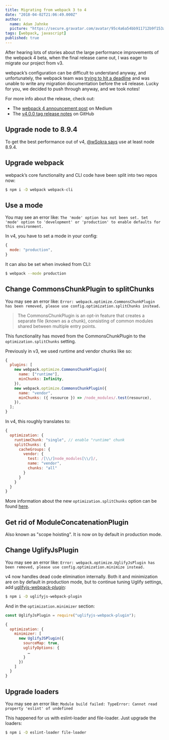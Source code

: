 ```yaml
---
title: Migrating from webpack 3 to 4
date: "2018-04-02T21:06:49.000Z"
author:
  name: Adam Jahnke
  picture: "https://secure.gravatar.com/avatar/95c4a6a54bb911712b9f153afff92f69?size=200"
tags: [webpack, javascript]
published: true
---
```


After hearing lots of stories about the large performance
improvements of the webpack 4 beta, when the final release came out, I was
eager to migrate our project from v3.

webpack’s configuration can be difficult to understand anyway, and
unfortunately, the webpack team was [trying to hit a
deadline](https://twitter.com/TheLarkInn/status/968235747219161088) and was
unable to write any migration documentation before the v4 release. Lucky for
you, we decided to push through anyway, and we took notes!

For more info about the release, check out:

- The [webpack 4 announcement
  post](https://medium.com/webpack/webpack-4-released-today-6cdb994702d4) on
  Medium
- The [v4.0.0 tag release
  notes](https://github.com/webpack/webpack/releases/tag/v4.0.0) on GitHub

## Upgrade node to 8.9.4

To get the best performance out of v4, [@wSokra
says](https://twitter.com/wSokra/status/967852475918274561) use at least node
8.9.4.

## Upgrade webpack

webpack’s core functionality and CLI code have been split into two repos now:

```bash
$ npm i -D webpack webpack-cli
```

## Use a mode

You may see an error like: `The 'mode' option has not been set. Set 'mode' option to 'development' or 'production' to enable defaults for this environment.`

In v4, you have to set a mode in your config:

```javascript
{
  mode: "production",
}
```

It can also be set when invoked from CLI:

```bash
$ webpack --mode production
```

## Change CommonsChunkPlugin to splitChunks

You may see an error like: `Error: webpack.optimize.CommonsChunkPlugin has been removed, please use config.optimization.splitChunks instead.`

> The CommonsChunkPlugin is an opt-in feature that creates a separate file
> (known as a chunk), consisting of common modules shared between multiple entry
> points.

This functionality has moved from the CommonsChunkPlugin to the
`optimization.splitChunks` setting.

Previously in v3, we used runtime and vendor chunks like so:

```javascript
{
  plugins: [
    new webpack.optimize.CommonsChunkPlugin({
      name: ["runtime"],
      minChunks: Infinity,
    }),
    new webpack.optimize.CommonsChunkPlugin({
      name: "vendor",
      minChunks: ({ resource }) => /node_modules/.test(resource),
    }),
  ];
}
```

In v4, this roughly translates to:

```javascript
{
  optimization: {
    runtimeChunk: "single", // enable "runtime" chunk
    splitChunks: {
      cacheGroups: {
        vendor: {
          test: /[\\/]node_modules[\\/]/,
          name: "vendor",
          chunks: "all"
        }
      }
    }
  }
}
```

More information about the new `optimization.splitChunks` option can be found
[here](https://gist.github.com/sokra/1522d586b8e5c0f5072d7565c2bee693).

## Get rid of ModuleConcatenationPlugin

Also known as "scope hoisting". It is now on by default in production mode.

## Change UglifyJsPlugin

You may see an error like: `Error: webpack.optimize.UglifyJsPlugin has been removed, please use config.optimization.minimize instead.`

v4 now handles dead code elimination internally. Both it and minimization are
on by default in production mode, but to continue tuning Uglify settings, add
[uglifyjs-webpack-plugin](https://www.npmjs.com/package/uglifyjs-webpack-plugin):

```bash
$ npm i -D uglifyjs-webpack-plugin
```

And in the `optimization.minimizer` section:

```javascript
const UglifyJsPlugin = require("uglifyjs-webpack-plugin");

{
  optimization: {
    minimizer: [
      new UglifyJSPlugin({
        sourceMap: true,
        uglifyOptions: {
          …
        }
      })
    ]
  }
}
```

## Upgrade loaders

You may see an error like: `Module build failed: TypeError: Cannot read property 'eslint' of undefined`

This happened for us with eslint-loader and file-loader. Just upgrade the loaders:

```bash
$ npm i -D eslint-loader file-loader
```
